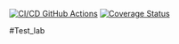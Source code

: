 [![CI/CD GitHub Actions](https://github.com/hestiates/Test_lab/actions/workflows/test-action.yml/badge.svg)](https://github.com/hestiates/Test_lab/actions/workflows/test-action.yml)
[![Coverage Status](https://coveralls.io/repos/github/hestiates/Test_lab/badge.svg)](https://coveralls.io/github/hestiates/Test_lab)

#Test_lab
